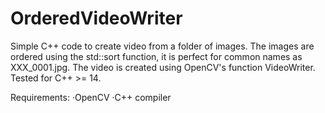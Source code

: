 # OrderedVideoWriter
Simple C++ code to create video from a folder of images. The images are ordered using the std::sort function, it is perfect for common names as XXX_0001.jpg. The video is created using OpenCV's function VideoWriter. Tested for C++ >= 14.

Requirements:
·OpenCV
·C++ compiler


